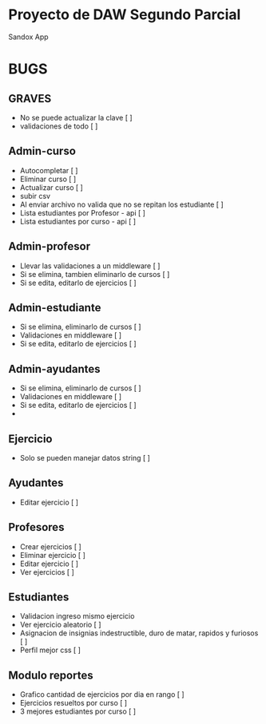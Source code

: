 # Proyecto de DAW Segundo Parcial
Sandox App

# BUGS
## GRAVES
- No se puede actualizar la clave [ ]
- validaciones de todo [ ]

## Admin-curso
- Autocompletar [ ]
- Eliminar curso [ ]
- Actualizar curso [ ]
- subir csv
- Al enviar archivo no valida que no se repitan los estudiante [ ]
- Lista estudiantes por Profesor - api [ ]
- Lista estudiantes por curso - api [ ]

## Admin-profesor
- Llevar las validaciones a un middleware [ ]
- Si se elimina, tambien eliminarlo de cursos [ ]
- Si se edita, editarlo de ejercicios [ ]

## Admin-estudiante
- Si se elimina, eliminarlo de cursos [ ]
- Validaciones en middleware [ ]
- Si se edita, editarlo de ejercicios [ ]

## Admin-ayudantes
- Si se elimina, eliminarlo de cursos [ ]
- Validaciones en middleware [ ]
- Si se edita, editarlo de ejercicios [ ]
-
## Ejercicio
- Solo se pueden manejar datos string [ ]

## Ayudantes
- Editar ejercicio [ ]

## Profesores
- Crear ejercicios [ ]
- Eliminar ejercicio [ ]
- Editar ejercicio [ ]
- Ver ejercicios [ ]

## Estudiantes
- Validacion ingreso mismo ejercicio
- Ver ejercicio aleatorio [ ]
- Asignacion de insignias indestructible, duro de matar, rapidos y furiosos [ ]
- Perfil mejor css [ ]

## Modulo reportes
- Grafico cantidad de ejercicios por dia en rango [ ]
- Ejercicios resueltos por curso [ ]
- 3 mejores estudiantes por curso [ ]
